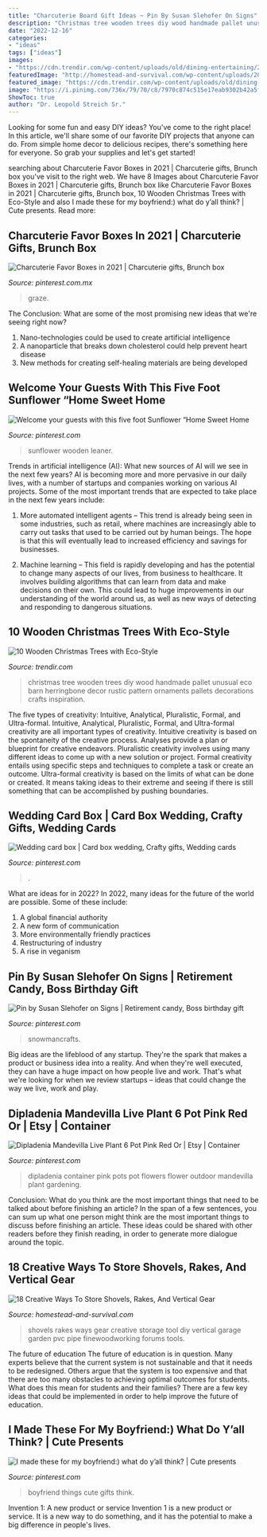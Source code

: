 ```yaml
---
title: "Charcuterie Board Gift Ideas ~ Pin By Susan Slehofer On Signs"
description: "Christmas tree wooden trees diy wood handmade pallet unusual eco barn herringbone decor rustic pattern ornaments pallets decorations crafts inspiration"
date: "2022-12-16"
categories:
- "ideas"
tags: ["ideas"]
images:
- "https://cdn.trendir.com/wp-content/uploads/old/dining-entertaining/2014/11/20/wooden-christmas-trees-eco-flavor-9.jpg"
featuredImage: "http://homestead-and-survival.com/wp-content/uploads/2016/02/16-creative-ways-to-store-shovels-rakes-and-vetical-gear.jpg"
featured_image: "https://cdn.trendir.com/wp-content/uploads/old/dining-entertaining/2014/11/20/wooden-christmas-trees-eco-flavor-9.jpg"
image: "https://i.pinimg.com/736x/79/70/c8/7970c874c515e17eab9302b42a5f3b84.jpg"
ShowToc: true
author: "Dr. Leopold Streich Sr."
---
```



Looking for some fun and easy DIY ideas? You've come to the right place! In this article, we'll share some of our favorite DIY projects that anyone can do. From simple home decor to delicious recipes, there's something here for everyone. So grab your supplies and let's get started!

	

		
searching about Charcuterie Favor Boxes in 2021 | Charcuterie gifts, Brunch box you've visit to the right web. We have 8 Images about Charcuterie Favor Boxes in 2021 | Charcuterie gifts, Brunch box like Charcuterie Favor Boxes in 2021 | Charcuterie gifts, Brunch box, 10 Wooden Christmas Trees with Eco-Style and also I made these for my boyfriend:) what do y’all think? | Cute presents. Read more:
		
    
## Charcuterie Favor Boxes In 2021 | Charcuterie Gifts, Brunch Box

<img loading=lazy src="https://i.pinimg.com/736x/79/70/c8/7970c874c515e17eab9302b42a5f3b84.jpg" onerror="this.onerror=null;this.src='https://tse3.mm.bing.net/th?id=OIP.qwlM_n3N8t4dvEcH4gLmkAHaJ3&amp;pid=15.1';" alt="Charcuterie Favor Boxes in 2021 | Charcuterie gifts, Brunch box">

_Source: pinterest.com.mx_

>graze. 

	

The Conclusion: What are some of the most promising new ideas that we're seeing right now?
1. Nano-technologies could be used to create artificial intelligence
2. A nanoparticle that breaks down cholesterol could help prevent heart disease
3. New methods for creating self-healing materials are being developed

    
## Welcome Your Guests With This Five Foot Sunflower “Home Sweet Home

<img loading=lazy src="https://i.pinimg.com/736x/25/14/02/25140279cd215ffda35c1ed156f13854.jpg" onerror="this.onerror=null;this.src='https://tse4.mm.bing.net/th?id=OIP.9cIV2qwlmjchyfSn49nagAHaKi&amp;pid=15.1';" alt="Welcome your guests with this five foot Sunflower “Home Sweet Home">

_Source: pinterest.com_

>sunflower wooden leaner. 

	

Trends in artificial intelligence (AI): What new sources of AI will we see in the next few years?
AI is becoming more and more pervasive in our daily lives, with a number of startups and companies working on various AI projects. Some of the most important trends that are expected to take place in the next few years include:
1. More automated intelligent agents – This trend is already being seen in some industries, such as retail, where machines are increasingly able to carry out tasks that used to be carried out by human beings. The hope is that this will eventually lead to increased efficiency and savings for businesses.

2. Machine learning – This field is rapidly developing and has the potential to change many aspects of our lives, from business to healthcare. It involves building algorithms that can learn from data and make decisions on their own. This could lead to huge improvements in our understanding of the world around us, as well as new ways of detecting and responding to dangerous situations.

    
## 10 Wooden Christmas Trees With Eco-Style

<img loading=lazy src="https://cdn.trendir.com/wp-content/uploads/old/dining-entertaining/2014/11/20/wooden-christmas-trees-eco-flavor-9.jpg" onerror="this.onerror=null;this.src='https://tse1.mm.bing.net/th?id=OIP.e0rvPzmwHh61UtdCyLWrYgHaJ5&amp;pid=15.1';" alt="10 Wooden Christmas Trees with Eco-Style">

_Source: trendir.com_

>christmas tree wooden trees diy wood handmade pallet unusual eco barn herringbone decor rustic pattern ornaments pallets decorations crafts inspiration. 

	

The five types of creativity: Intuitive, Analytical, Pluralistic, Formal, and Ultra-formal.
Intuitive, Analytical, Pluralistic, Formal, and Ultra-formal creativity are all important types of creativity. Intuitive creativity is based on the spontaneity of the creative process. Analyses provide a plan or blueprint for creative endeavors. Pluralistic creativity involves using many different ideas to come up with a new solution or project. Formal creativity entails using specific steps and techniques to complete a task or create an outcome. Ultra-formal creativity is based on the limits of what can be done or created. It means taking ideas to their extreme and seeing if there is still something that can be accomplished by pushing boundaries.

    
## Wedding Card Box | Card Box Wedding, Crafty Gifts, Wedding Cards

<img loading=lazy src="https://i.pinimg.com/736x/69/b1/41/69b141270c3384368945d3a22afc3b68--wedding-card-boxes-wedding-cards.jpg" onerror="this.onerror=null;this.src='https://tse2.mm.bing.net/th?id=OIP.TsvVTWUQBApyppKocwi-7gHaJ3&amp;pid=15.1';" alt="Wedding card box | Card box wedding, Crafty gifts, Wedding cards">

_Source: pinterest.com_

>. 

	

What are ideas for in 2022?
In 2022, many ideas for the future of the world are possible. Some of these include: 
1. A global financial authority 
2. A new form of communication 
3. More environmentally friendly practices 
4. Restructuring of industry 
5. A rise in veganism 

    
## Pin By Susan Slehofer On Signs | Retirement Candy, Boss Birthday Gift

<img loading=lazy src="https://i.pinimg.com/736x/9e/36/32/9e36325ca10ed1032d966c63dbf25a05.jpg" onerror="this.onerror=null;this.src='https://tse2.mm.bing.net/th?id=OIP.2cnGVrCx9RN1DVq2m9ilwwAAAA&amp;pid=15.1';" alt="Pin by Susan Slehofer on Signs | Retirement candy, Boss birthday gift">

_Source: pinterest.com_

>snowmancrafts. 

	

Big ideas are the lifeblood of any startup. They're the spark that makes a product or business idea into a reality. And when they're well executed, they can have a huge impact on how people live and work. That's what we're looking for when we review startups – ideas that could change the way we live, work and play.

    
## Dipladenia Mandevilla Live Plant 6 Pot Pink Red Or | Etsy | Container

<img loading=lazy src="https://i.pinimg.com/736x/2b/1a/7a/2b1a7a242fcc949eeda419176835faa5.jpg" onerror="this.onerror=null;this.src='https://tse2.mm.bing.net/th?id=OIP.V166xzpmVapRzIZMHWA74gHaKN&amp;pid=15.1';" alt="Dipladenia Mandevilla Live Plant 6 Pot Pink Red Or | Etsy | Container">

_Source: pinterest.com_

>dipladenia container pink pots pot flowers flower outdoor mandevilla plant gardening. 

	

Conclusion: What do you think are the most important things that need to be talked about before finishing an article?
In the span of a few sentences, you can sum up what one person might think are the most important things to discuss before finishing an article. These ideas could be shared with other readers before they finish reading, in order to generate more dialogue around the topic.

    
## 18 Creative Ways To Store Shovels, Rakes, And Vertical Gear

<img loading=lazy src="http://homestead-and-survival.com/wp-content/uploads/2016/02/16-creative-ways-to-store-shovels-rakes-and-vetical-gear.jpg" onerror="this.onerror=null;this.src='https://tse1.mm.bing.net/th?id=OIP.mwiH79DVAoGu90pMgg3PXwHaMn&amp;pid=15.1';" alt="18 Creative Ways To Store Shovels, Rakes, And Vertical Gear">

_Source: homestead-and-survival.com_

>shovels rakes ways gear creative storage tool diy vertical garage garden pvc pipe finewoodworking forums tools. 

	

The future of education
The future of education is in question. Many experts believe that the current system is not sustainable and that it needs to be redesigned. Others argue that the system is too expensive and that there are too many obstacles to achieving optimal outcomes for students. What does this mean for students and their families?
There are a few key ideas that could be implemented in order to help improve the future of education.

    
## I Made These For My Boyfriend:) What Do Y’all Think? | Cute Presents

<img loading=lazy src="https://i.pinimg.com/736x/0c/9e/18/0c9e186120332eaee777aaad524ff1c5.jpg" onerror="this.onerror=null;this.src='https://tse3.mm.bing.net/th?id=OIP.R2okWZGER_bb99KRamKh3wHaJ3&amp;pid=15.1';" alt="I made these for my boyfriend:) what do y’all think? | Cute presents">

_Source: pinterest.com_

>boyfriend things cute gifts think. 

	

Invention 1: A new product or service
Invention 1 is a new product or service. It is a new way to do something, and it has the potential to make a big difference in people's lives.

